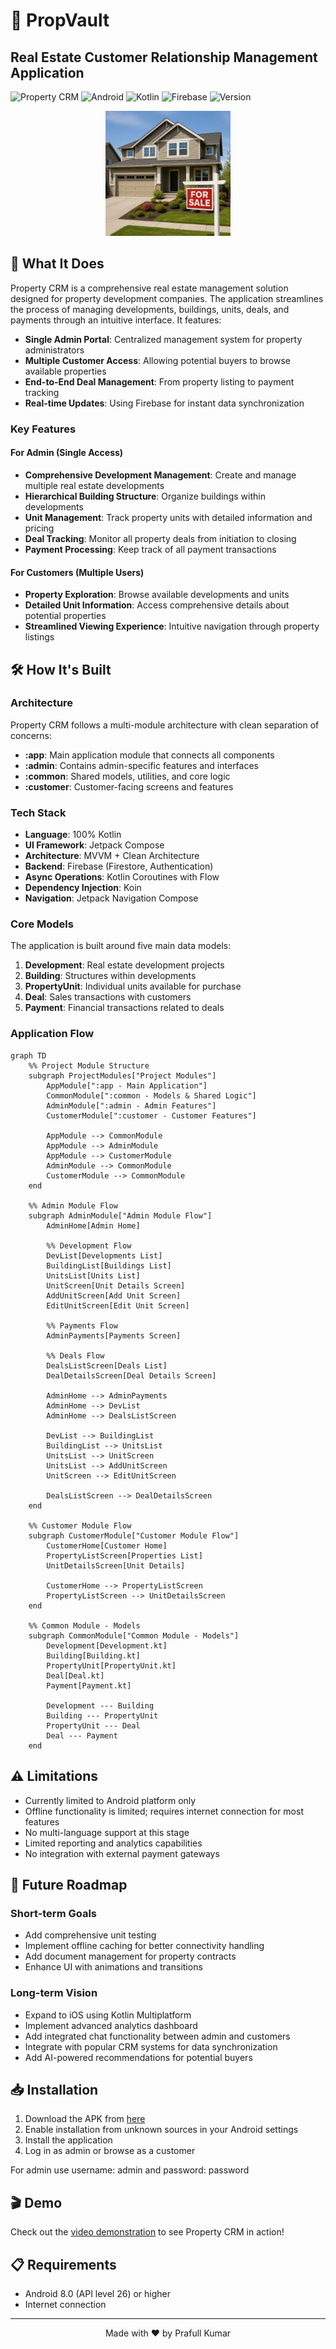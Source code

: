 # 🏢 PropVault

## Real Estate Customer Relationship Management Application

![Property CRM](https://img.shields.io/badge/Property-CRM-blue)
![Android](https://img.shields.io/badge/Platform-Android-brightgreen)
![Kotlin](https://img.shields.io/badge/Language-Kotlin-orange)
![Firebase](https://img.shields.io/badge/Backend-Firebase-yellow)
![Version](https://img.shields.io/badge/Version-1.0.0-lightgrey)

<p align="center">
  <img src="https://raw.githubusercontent.com/prafullKrRj/buildYourOwnApp/refs/heads/main/PropVault/app/src/main/res/drawable/real_estate.png" alt="Property CRM Banner" width="200"/>
</p>


## 📱 What It Does

Property CRM is a comprehensive real estate management solution designed for property development companies. The application streamlines the process of managing developments, buildings, units, deals, and payments through an intuitive interface. It features:

* **Single Admin Portal**: Centralized management system for property administrators
* **Multiple Customer Access**: Allowing potential buyers to browse available properties
* **End-to-End Deal Management**: From property listing to payment tracking
* **Real-time Updates**: Using Firebase for instant data synchronization

### Key Features

#### For Admin (Single Access)
- **Comprehensive Development Management**: Create and manage multiple real estate developments
- **Hierarchical Building Structure**: Organize buildings within developments
- **Unit Management**: Track property units with detailed information and pricing
- **Deal Tracking**: Monitor all property deals from initiation to closing
- **Payment Processing**: Keep track of all payment transactions

#### For Customers (Multiple Users)
- **Property Exploration**: Browse available developments and units
- **Detailed Unit Information**: Access comprehensive details about potential properties
- **Streamlined Viewing Experience**: Intuitive navigation through property listings

## 🛠️ How It's Built

### Architecture

Property CRM follows a multi-module architecture with clean separation of concerns:

- **:app**: Main application module that connects all components
- **:admin**: Contains admin-specific features and interfaces
- **:common**: Shared models, utilities, and core logic
- **:customer**: Customer-facing screens and features

### Tech Stack

- **Language**: 100% Kotlin
- **UI Framework**: Jetpack Compose
- **Architecture**: MVVM + Clean Architecture
- **Backend**: Firebase (Firestore, Authentication)
- **Async Operations**: Kotlin Coroutines with Flow
- **Dependency Injection**: Koin
- **Navigation**: Jetpack Navigation Compose

### Core Models

The application is built around five main data models:

1. **Development**: Real estate development projects
2. **Building**: Structures within developments
3. **PropertyUnit**: Individual units available for purchase
4. **Deal**: Sales transactions with customers
5. **Payment**: Financial transactions related to deals

### Application Flow
```mermaid
graph TD
    %% Project Module Structure
    subgraph ProjectModules["Project Modules"]
        AppModule[":app - Main Application"]
        CommonModule[":common - Models & Shared Logic"]
        AdminModule[":admin - Admin Features"]
        CustomerModule[":customer - Customer Features"]
        
        AppModule --> CommonModule
        AppModule --> AdminModule
        AppModule --> CustomerModule
        AdminModule --> CommonModule
        CustomerModule --> CommonModule
    end

    %% Admin Module Flow
    subgraph AdminModule["Admin Module Flow"]
        AdminHome[Admin Home]
        
        %% Development Flow
        DevList[Developments List]
        BuildingList[Buildings List]
        UnitsList[Units List]
        UnitScreen[Unit Details Screen]
        AddUnitScreen[Add Unit Screen]
        EditUnitScreen[Edit Unit Screen]
        
        %% Payments Flow
        AdminPayments[Payments Screen]
        
        %% Deals Flow
        DealsListScreen[Deals List]
        DealDetailsScreen[Deal Details Screen]
        
        AdminHome --> AdminPayments
        AdminHome --> DevList
        AdminHome --> DealsListScreen
        
        DevList --> BuildingList
        BuildingList --> UnitsList 
        UnitsList --> UnitScreen
        UnitsList --> AddUnitScreen
        UnitScreen --> EditUnitScreen
        
        DealsListScreen --> DealDetailsScreen
    end
    
    %% Customer Module Flow
    subgraph CustomerModule["Customer Module Flow"]
        CustomerHome[Customer Home]
        PropertyListScreen[Properties List]
        UnitDetailsScreen[Unit Details]
        
        CustomerHome --> PropertyListScreen
        PropertyListScreen --> UnitDetailsScreen
    end
    
    %% Common Module - Models
    subgraph CommonModule["Common Module - Models"]
        Development[Development.kt]
        Building[Building.kt]
        PropertyUnit[PropertyUnit.kt]
        Deal[Deal.kt]
        Payment[Payment.kt]
        
        Development --- Building
        Building --- PropertyUnit
        PropertyUnit --- Deal
        Deal --- Payment
    end
```
## ⚠️ Limitations

- Currently limited to Android platform only
- Offline functionality is limited; requires internet connection for most features
- No multi-language support at this stage
- Limited reporting and analytics capabilities
- No integration with external payment gateways

## 🚀 Future Roadmap

### Short-term Goals
- Add comprehensive unit testing
- Implement offline caching for better connectivity handling
- Add document management for property contracts
- Enhance UI with animations and transitions

### Long-term Vision
- Expand to iOS using Kotlin Multiplatform
- Implement advanced analytics dashboard
- Add integrated chat functionality between admin and customers
- Integrate with popular CRM systems for data synchronization
- Add AI-powered recommendations for potential buyers

## 📥 Installation

1. Download the APK from [here](link-to-your-apk)
2. Enable installation from unknown sources in your Android settings
3. Install the application
4. Log in as admin or browse as a customer

  For admin use username: admin and password: password
  
## 🎬 Demo

Check out the [video demonstration](link-to-your-video) to see Property CRM in action!

## 📋 Requirements

- Android 8.0 (API level 26) or higher
- Internet connection
  
---

<p align="center">
  Made with ❤️ by Prafull Kumar
</p>
